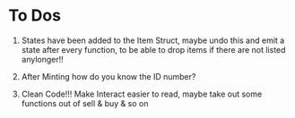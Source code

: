 # To Dos

1. States have been added to the Item Struct, maybe undo this and emit a state after every function, to be able to drop items if there are not listed anylonger!! 

3. After Minting how do you know the ID number? 

4. Clean Code!!! Make Interact easier to read, maybe take out some functions out of sell & buy & so on
